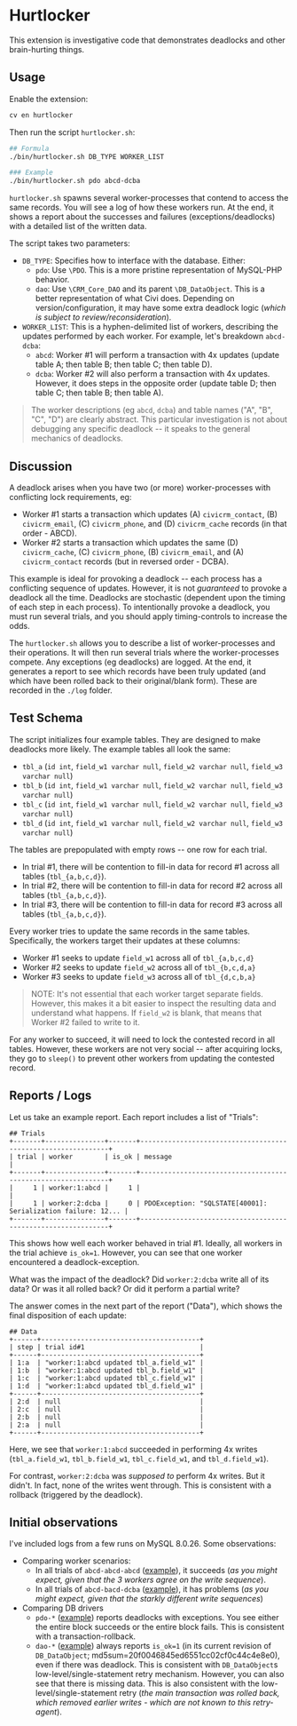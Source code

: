 # Hurtlocker

This extension is investigative code that demonstrates deadlocks and other brain-hurting things.

## Usage

Enable the extension:

```bash
cv en hurtlocker
```

Then run the script `hurtlocker.sh`:

```bash
## Formula
./bin/hurtlocker.sh DB_TYPE WORKER_LIST

### Example
./bin/hurtlocker.sh pdo abcd-dcba
```

`hurtlocker.sh` spawns several worker-processes that contend to access the same records. You will see a log of how these workers run. At the end, it shows a report about the successes and failures (exceptions/deadlocks) with a detailed list of the written data.

The script takes two parameters:

* `DB_TYPE`: Specifies how to interface with the database. Either:
    * `pdo`: Use `\PDO`. This is a more pristine representation of MySQL-PHP behavior.
    * `dao`: Use `\CRM_Core_DAO` and its parent `\DB_DataObject`. This is a better representation of what Civi does. Depending on version/configuration, it may have some extra deadlock logic (*which is subject to review/reconsideration*).
* `WORKER_LIST`: This is a hyphen-delimited list of workers, describing the updates performed by each worker. For example, let's breakdown `abcd-dcba`:
    * `abcd`: Worker #1 will perform a transaction with 4x updates (update table A; then table B; then table C; then table D).
    * `dcba`: Worker #2 will also perform a transaction with 4x updates. However, it does steps in the opposite order (update table D; then table C; then table B; then table A).

> The worker descriptions (eg `abcd`, `dcba`) and table names ("A", "B", "C", "D") are clearly abstract.  This particular investigation is
> not about debugging any specific deadlock -- it speaks to the general mechanics of deadlocks.


## Discussion

A deadlock arises when you have two (or more) worker-processes with conflicting lock requirements, eg:

* Worker #1 starts a transaction which updates (A) `civicrm_contact`, (B) `civicrm_email`, (C) `civicrm_phone`, and (D) `civicrm_cache` records (in that order - ABCD).
* Worker #2 starts a transaction which updates the same (D) `civicrm_cache`, (C) `civicrm_phone`, (B) `civicrm_email`, and (A) `civicrm_contact` records (but in reversed order - DCBA).

This example is ideal for provoking a deadlock -- each process has a conflicting sequence of updates.  However, it is
not _guaranteed_ to provoke a deadlock all the time.  Deadlocks are stochastic (dependent upon the timing of each step
in each process).  To intentionally provoke a deadlock, you must run several trials, and you should apply
timing-controls to increase the odds.

The `hurtlocker.sh` allows you to describe a list of worker-processes and their operations.  It will then run several
trials where the worker-processes compete. Any exceptions (eg deadlocks) are logged. At the end, it generates a report
to see which records have been truly updated (and which have been rolled back to their original/blank form).
These are recorded in the `./log` folder.

## Test Schema

The script initializes four example tables. They are designed to make deadlocks more likely. The example tables all look the same:

* `tbl_a` (`id int`, `field_w1 varchar null`, `field_w2 varchar null`, `field_w3 varchar null`)
* `tbl_b` (`id int`, `field_w1 varchar null`, `field_w2 varchar null`, `field_w3 varchar null`)
* `tbl_c` (`id int`, `field_w1 varchar null`, `field_w2 varchar null`, `field_w3 varchar null`)
* `tbl_d` (`id int`, `field_w1 varchar null`, `field_w2 varchar null`, `field_w3 varchar null`)

The tables are prepopulated with empty rows -- one row for each trial.

* In trial #1, there will be contention to fill-in data for record #1 across all tables (`tbl_{a,b,c,d}`).
* In trial #2, there will be contention to fill-in data for record #2 across all tables (`tbl_{a,b,c,d}`).
* In trial #3, there will be contention to fill-in data for record #3 across all tables (`tbl_{a,b,c,d}`).

Every worker tries to update the same records in the same tables. Specifically, the workers target their updates at these columns:

* Worker #1 seeks to update `field_w1` across all of `tbl_{a,b,c,d}`
* Worker #2 seeks to update `field_w2` across all of `tbl_{b,c,d,a}`
* Worker #3 seeks to update `field_w3` across all of `tbl_{d,c,b,a}`

> NOTE: It's not essential that each worker target separate fields. However, this makes it a bit easier to inspect the resulting data and understand what happens. If `field_w2` is blank, that means that Worker #2 failed to write to it.

For any worker to succeed, it will need to lock the contested record in all tables. However, these workers are not very social -- after acquiring locks, they go to `sleep()` to prevent other workers from updating the contested record.

## Reports / Logs

Let us take an example report. Each report includes a list of "Trials":

```
## Trials
+-------+---------------+-------+--------------------------------------------------------------+
| trial | worker        | is_ok | message                                                      |
+-------+---------------+-------+--------------------------------------------------------------+
|     1 | worker:1:abcd |     1 |                                                              |
|     1 | worker:2:dcba |     0 | PDOException: "SQLSTATE[40001]: Serialization failure: 12... |
+-------+---------------+-------+--------------------------------------------------------------+
```

This shows how well each worker behaved in trial #1.  Ideally, all workers in the trial achieve `is_ok=1`.  However, you can
see that one worker encountered a deadlock-exception.

What was the impact of the deadlock?  Did `worker:2:dcba` write all of its data?  Or was it all rolled back?  Or did it perform a partial
write?

The answer comes in the next part of the report ("Data"), which shows the final disposition of each update:

```
## Data
+------+----------------------------------------+
| step | trial id#1                             |
+------+----------------------------------------+
| 1:a  | "worker:1:abcd updated tbl_a.field_w1" |
| 1:b  | "worker:1:abcd updated tbl_b.field_w1" |
| 1:c  | "worker:1:abcd updated tbl_c.field_w1" |
| 1:d  | "worker:1:abcd updated tbl_d.field_w1" |
+------+----------------------------------------+
| 2:d  | null                                   |
| 2:c  | null                                   |
| 2:b  | null                                   |
| 2:a  | null                                   |
+------+----------------------------------------+
```

Here, we see that `worker:1:abcd` succeeded in performing 4x writes (`tbl_a.field_w1`, `tbl_b.field_w1`, `tbl_c.field_w1`, and `tbl_d.field_w1`).

For contrast, `worker:2:dcba` was _supposed to_ perform 4x writes.  But it didn't.  In fact, none of the writes went through.  This is
consistent with a rollback (triggered by the deadlock).

## Initial observations

I've included logs from a few runs on MySQL 8.0.26. Some observations:

* Comparing worker scenarios:
    * In all trials of `abcd-abcd-abcd` ([example](log/dao-abcd-abcd-abcd-2022-09-01-00-44-46.report)), it succeeds (*as you might expect, given that the 3 workers agree on the write sequence*).
    * In all trials of `abcd-bacd-dcba` ([example](log/pdo-abcd-bacd-dcba-2022-09-01-00-51-53.report)), it has problems (*as you might expect, given that the starkly different write sequences*)
* Comparing DB drivers
    * `pdo-*` ([example](log/pdo-abcd-bacd-dcba-2022-09-01-00-51-53.report)) reports deadlocks with exceptions. You see either the entire block succeeds or the entire block fails. This is consistent with a transaction-rollback.
    * `dao-*` ([example](log/dao-abcd-bacd-dcba-2022-09-01-00-45-48.report)) always reports `is_ok=1` (in its current revision of `DB_DataObject`; md5sum=20f0046845ed6551cc02cf0c44c4e8e0), even if there was deadlock. This
      is consistent with `DB_DataObject`s low-level/single-statement retry mechanism. However, you can also see that there is missing data. This is also consistent with the
      low-level/single-statement retry (*the main transaction was rolled back, which removed earlier writes - which are not known to this retry-agent*).
